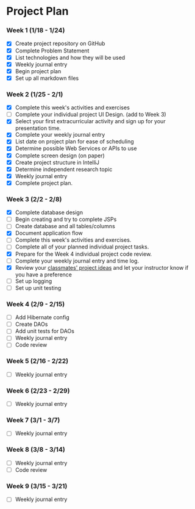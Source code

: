 # Project Plan

### Week 1 (1/18 - 1/24)
- [X] Create project repository on GitHub
- [X] Complete Problem Statement
- [X] List technologies and how they will be used
- [X] Weekly journal entry
- [X] Begin project plan
- [X] Set up all markdown files

### Week 2 (1/25 - 2/1)
- [X] Complete this week's activities and exercises 
- [ ] Complete your individual project UI Design. (add to Week 3)
- [X] Select your first extracurricular activity and sign up for your presentation time.
- [X] Complete your weekly journal entry
- [X] List date on project plan for ease of scheduling
- [X] Determine possible Web Services or APIs to use
- [X] Complete screen design (on paper)
- [X] Create project structure in IntelliJ
- [X] Determine independent research topic
- [X] Weekly journal entry
- [X] Complete project plan.

### Week 3 (2/2 - 2/8)
- [x] Complete database design
- [ ] Begin creating and try to complete JSPs
- [ ] Create database and all tables/columns
- [x] Document application flow
- [ ] Complete this week's activities and exercises. 
- [ ] Complete all of your planned individual project tasks.
- [x] Prepare for the Week 4 individual project code review.
- [ ] Complete your weekly journal entry and time log.
- [x] Review your [classmates' project ideas](https://github.com/MadJavaEntSpring2016/IndividualProject/blob/master/Projects.md) and let your instructor know if you have a preference 
- [ ] Set up logging
- [ ] Set up unit testing

### Week 4 (2/9 - 2/15)
- [ ] Add Hibernate config
- [ ] Create DAOs
- [ ] Add unit tests for DAOs
- [ ] Weekly journal entry
- [ ] Code review

### Week 5 (2/16 - 2/22)
- [ ] Weekly journal entry

### Week 6 (2/23 - 2/29)
- [ ] Weekly journal entry

### Week 7 (3/1 - 3/7)
- [ ] Weekly journal entry

### Week 8 (3/8 - 3/14)
- [ ] Weekly journal entry
- [ ] Code review

### Week 9 (3/15 - 3/21)
- [ ] Weekly journal entry
